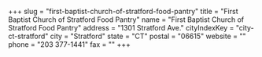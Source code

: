 +++
slug = "first-baptist-church-of-stratford-food-pantry"
title = "First Baptist Church of Stratford  Food Pantry"
name = "First Baptist Church of Stratford  Food Pantry"
address = "1301 Stratford Ave."
cityIndexKey = "city-ct-stratford"
city = "Stratford"
state = "CT"
postal = "06615"
website = ""
phone = "203 377-1441"
fax = ""
+++
